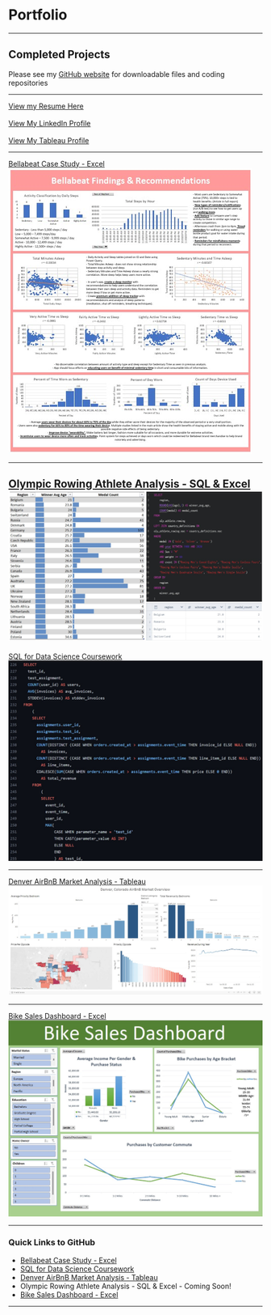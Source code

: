 # Portfolio

<head>
  <!-- Google tag (gtag.js) -->
<script async src="https://www.googletagmanager.com/gtag/js?id=G-F2LNSZNQXH"></script>
<script>
  window.dataLayer = window.dataLayer || [];
  function gtag(){dataLayer.push(arguments);}
  gtag('js', new Date());

  gtag('config', 'G-F2LNSZNQXH');
</script>
 </head>

---

## Completed Projects
<p>Please see my <a href="https://github.com/mcc450">GitHub website</a> for downloadable files and coding repositories</p>

---
[View my Resume Here](/pdf/McCarthy_Michael_Resume_no_number.pdf)
<br><br>
 <a href="https://www.linkedin.com/in/michael-mccarthy-698000a5">View My LinkedIn Profile</a>
 <br><br>
 <a href="https://public.tableau.com/app/profile/michael.mccarthy7631"> View My Tableau Profile</a>

---
[Bellabeat Case Study - Excel](/Bellabeat_Case_Study)
<img src="images/DashImageBB.jpg?raw=true"/>

---
[Olympic Rowing Athlete Analysis - SQL & Excel](/Olympic_Rowing_Athlete_Analysis)
<img src="images/rowing_analysis_thumbnail.jpg?raw=true"/>
---
[SQL for Data Science Coursework](https://github.com/mcc450/SQL-For-Data-Science-Specialization-Coursera)
<img src="images/Data_Science_Coursera_Sample.jpg?raw=true"/>

---
[Denver AirBnB Market Analysis - Tableau](/Denver_AirBnB_Analysis)
<img src="images/DenverAirBnBDashImage.jpg?raw=true"/>

---
[Bike Sales Dashboard - Excel](/Bike_Sales_Analysis)
<img src="images/BikeSalesImage.jpg?raw=true"/>

---

### Quick Links to GitHub

- [Bellabeat Case Study - Excel](https://github.com/mcc450/Bellabeat-Case-Study-Excel)
- [SQL for Data Science Coursework](https://github.com/mcc450/SQL-For-Data-Science-Specialization-Coursera)
- [Denver AirBnB Market Analysis - Tableau](https://github.com/mcc450/Denver-AirBnB-Market-Analysis-Tableau)
- Olympic Rowing Athlete Analysis - SQL & Excel - Coming Soon!
- [Bike Sales Dashboard - Excel](https://github.com/mcc450/Bike-Sales-Dashboard-Excel)

---






